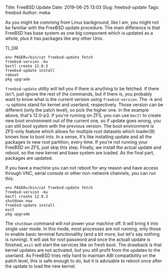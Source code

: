 Title: FreeBSD Update
Date: 2019-06-25 13:03
Slug: freebsd-update
Tags: freebsd
Author: meka


As you might be comming from Linux background, like I am, you might not be
familiar with the FreeBSD update procedure. The main difference is that FreeBSD
has base system as one big component which is updated as a whole, plus it has
packages like any other Unix.

TL;DR
```
env PAGER=/bin/cat freebsd-update fetch
freebsd-version -ku
bectl create 12.0.3
freebsd-update install
reboot
pkg upgrade
```

`freebsd-update` utility will tell you if there is anything to be fetched. If
there isn't, just ignore the rest of the commands, but if there is, you
probably want to know what is the current version using `freebsd-version`. The
-k and -u options stand for kernel and userland, respectively. Those version
can be different (only the patch level), so pick the higher one. In the example
above, that's 12.0-p3. If you're running on ZFS, you can use `bectl` to create
new boot environment out of the current one, so if update goes wrong, you can
still boot system with the previous version. The boot environment is ZFS-only
feature which allows for multiple root datasets which loader(8) knows how to
boot into. In a sense, it's like installing update and all the packages to new
root partition, every time. If you're not running your FreeBSD on ZFS, just skip
this step. Finally, we install the actual update and reboot, so the new kernel
and base system are loaded. As the final part, packages are updated.

If you have a machine you can not reboot for any reason and have access through
VNC, serial console or other non-network channels, you can run this:

```
env PAGER=/bin/cat freebsd-update fetch
freebsd-version -ku
bectl create 12.0.3
shutdown now
freebsd-update install
exit
pkg upgrade
```

The `shutdown` command will not power your machine off. It will bring it into
single user mode. In this mode, most processes are not running, only those to
enable basic terminal functionallity (and a bit more, but let's say nothing is
running). It will ask for root password and once the actuall update is finished,
`exit` will start the services like on fresh boot. The drawback is that kernel
updates are not activated, but you still profit from the updates to the
userland. As FreeBSD tries relly hard to maintain ABI compatibility on the patch
level, this is safe enough to do, but it is advisable to reboot once after the
update to load the new kernel.
